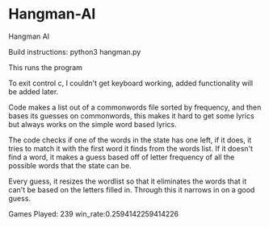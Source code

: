 # Hangman-AI
Hangman AI

Build instructions:
python3 hangman.py

This runs the program


To exit control c, I couldn't get keyboard working,
added functionality will be added later.

Code makes a list out of a commonwords file sorted
by frequency, and then bases its guesses on commonwords,
this makes it hard to get some lyrics but always works on
the simple word based lyrics.

The code checks if one of the words in the state has one left,
if it does, it tries to match it with the first word it finds from the 
words list. If it doesn't find a word, it makes a guess based off
of letter frequency of all the possible words that the state can 
be. 

Every guess, it resizes the wordlist so that it eliminates the 
words that it can't be based on the letters filled in. Through 
this it narrows in on a good guess.

Games Played: 239
win_rate:0.2594142259414226
